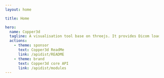 ```yaml
---
layout: home

title: Home

hero:
  name: Copper3d
  tagline: A visualisation tool base on threejs. It provides Dicom loader, Nrrd Segmentation Tools, Create vtk animation functions.
  actions:
    - theme: sponsor
      text: Copper3d ReadMe
      link: /apidist/README
    - theme: brand
      text: Copper3d core API
      link: /apidist/modules
---
```

